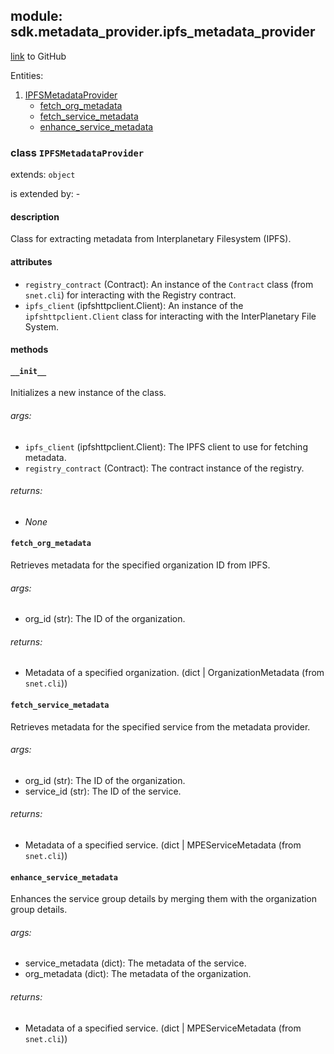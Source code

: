 ## module: sdk.metadata_provider.ipfs_metadata_provider

[link](https://github.com/singnet/snet-sdk-python/blob/master/snet/sdk/metadata_provider/metadata_provider.py) to GitHub

Entities:
1. [IPFSMetadataProvider](#class-transactionerror)
   - [fetch_org_metadata](#fetch_org_metadata)
   - [fetch_service_metadata](#fetch_service_metadata)
   - [enhance_service_metadata](#enhance_service_metadata)

### class `IPFSMetadataProvider`

extends: `object`

is extended by: -

#### description

Class for extracting metadata from Interplanetary Filesystem (IPFS).

#### attributes

- `registry_contract` (Contract): An instance of the `Contract` class (from `snet.cli`) for interacting with the Registry contract.
- `ipfs_client` (ipfshttpclient.Client): An instance of the `ipfshttpclient.Client` class for interacting with the 
InterPlanetary File System.

#### methods

#### `__init__`

Initializes a new instance of the class.

###### args:

- `ipfs_client` (ipfshttpclient.Client): The IPFS client to use for fetching metadata.
- `registry_contract` (Contract): The contract instance of the registry.

###### returns:

- _None_

#### `fetch_org_metadata`

Retrieves metadata for the specified organization ID from IPFS.

###### args:

- org_id (str): The ID of the organization.

###### returns:

- Metadata of a specified organization. (dict | OrganizationMetadata (from `snet.cli`))

#### `fetch_service_metadata`

Retrieves metadata for the specified service from the metadata provider.

###### args:

- org_id (str): The ID of the organization.
- service_id (str): The ID of the service.

###### returns:

- Metadata of a specified service. (dict | MPEServiceMetadata (from `snet.cli`))

#### `enhance_service_metadata`

Enhances the service group details by merging them with the organization group details.

###### args:

- service_metadata (dict): The metadata of the service.
- org_metadata (dict): The metadata of the organization.

###### returns:

- Metadata of a specified service. (dict | MPEServiceMetadata (from `snet.cli`))

